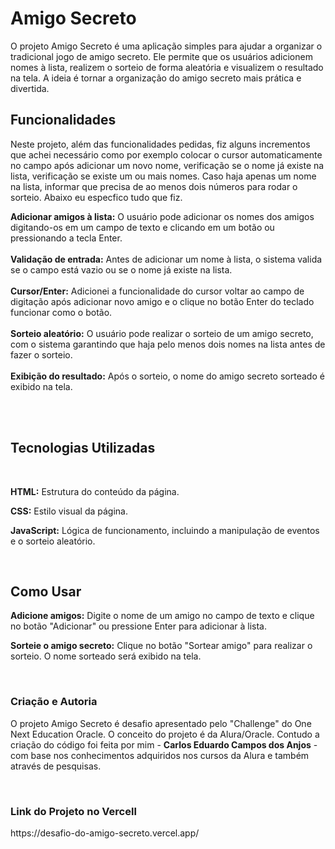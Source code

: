 <h1>Amigo Secreto</h1>
<p>O projeto Amigo Secreto é uma aplicação simples para ajudar a organizar o tradicional jogo de amigo secreto. Ele permite que os usuários adicionem nomes à lista, realizem o sorteio de forma aleatória e visualizem o resultado na tela. A ideia é tornar a organização do amigo secreto mais prática e divertida.</p>

<h2>Funcionalidades </h2>

<p> Neste projeto, além das funcionalidades pedidas, fiz alguns incrementos que achei necessário como por exemplo colocar o cursor automaticamente no campo após adicionar um novo nome, verificação se o nome já existe na lista, verificação se existe um ou mais nomes. Caso haja apenas um nome na lista, informar que precisa de ao menos dois números para rodar o sorteio. Abaixo eu especfico tudo que fiz. 

<p><b>Adicionar amigos à lista:</b> O usuário pode adicionar os nomes dos amigos digitando-os em um campo de texto e clicando em um botão ou pressionando a tecla Enter.</br></br>
<b>Validação de entrada:</b> Antes de adicionar um nome à lista, o sistema valida se o campo está vazio ou se o nome já existe na lista.</br></br>
<b>Cursor/Enter:</b> Adicionei a funcionalidade do cursor voltar ao campo de digitação após adicionar novo amigo e o clique no botão Enter do teclado funcionar como o botão.</br></br>
<b>Sorteio aleatório:</b> O usuário pode realizar o sorteio de um amigo secreto, com o sistema garantindo que haja pelo menos dois nomes na lista antes de fazer o sorteio.</br></br>
<b>Exibição do resultado:</b> Após o sorteio, o nome do amigo secreto sorteado é exibido na tela.</p></br></br>

<h2>Tecnologias Utilizadas</h2>
</br>
<p><b>HTML:</b> Estrutura do conteúdo da página.</p>
<p><b>CSS:</b> Estilo visual da página.</p>
<p><b>JavaScript:</b> Lógica de funcionamento, incluindo a manipulação de eventos e o sorteio aleatório.</p>
</br>
<h2>Como Usar</h2>
<p><b>Adicione amigos:</b> Digite o nome de um amigo no campo de texto e clique no botão "Adicionar" ou pressione Enter para adicionar à lista.</p>
<p><b>Sorteie o amigo secreto:</b> Clique no botão "Sortear amigo" para realizar o sorteio. O nome sorteado será exibido na tela.</p>
</br>
<h3>Criação e Autoria</h3>
<p>O projeto Amigo Secreto é desafio apresentado pelo "Challenge" do One Next Education Oracle. O conceito do projeto é da Alura/Oracle. Contudo a criação do código foi feita por mim - <b>Carlos Eduardo Campos dos Anjos</b> - com base nos conhecimentos adquiridos nos cursos da Alura e também através de pesquisas.</p>
</br>
<h3>Link do Projeto no Vercell</h3>
<p>https://desafio-do-amigo-secreto.vercel.app/</p>

